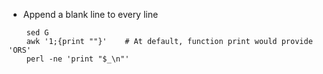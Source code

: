 * Append a blank line to every line
```
    sed G
    awk '1;{print ""}'    # At default, function print would provide 'ORS'
    perl -ne 'print "$_\n"'
```
